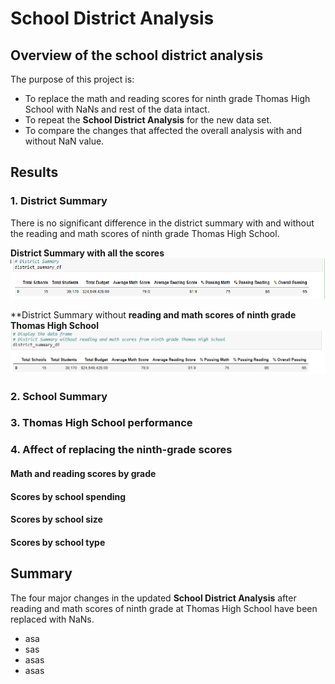 # School District Analysis

## Overview of the school district analysis

The purpose of this project is:
* To replace the math and reading scores for ninth grade Thomas High School with NaNs and rest of the data intact.
* To repeat the **School District Analysis** for the new data set.
* To compare the changes that affected the overall analysis with and without NaN value.

## Results

### 1. District Summary
There is no significant difference in the district summary with and without the reading and math scores of ninth grade Thomas High School.

**District Summary with all the scores**
![District Summary](AddRes/district_summary.png)

**District Summary without **reading and math scores of ninth grade Thomas High School**
![District Summary](AddRes/district_summary_NaN.png)

### 2. School Summary

### 3. Thomas High School performance

### 4. Affect of replacing the ninth-grade scores

#### Math and reading scores by grade

#### Scores by school spending

#### Scores by school size

#### Scores by school type

## Summary

The four major changes in the updated **School District Analysis** after reading and math scores of ninth grade at Thomas High School have been replaced with NaNs.
* asa
* sas
* asas
* asas
